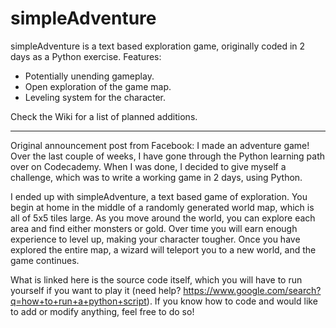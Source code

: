 simpleAdventure
===============

simpleAdventure is a text based exploration game, originally coded in 2 days as a Python exercise. Features:

* Potentially unending gameplay.
* Open exploration of the game map.
* Leveling system for the character.

Check the Wiki for a list of planned additions.

---

Original announcement post from Facebook:
I made an adventure game! Over the last couple of weeks, I have gone through the Python learning path over on Codecademy. When I was done, I decided to give myself a challenge, which was to write a working game in 2 days, using Python.

I ended up with simpleAdventure, a text based game of exploration. You begin at home in the middle of a randomly generated world map, which is all of 5x5 tiles large. As you move around the world, you can explore each area and find either monsters or gold. Over time you will earn enough experience to level up, making your character tougher. Once you have explored the entire map, a wizard will teleport you to a new world, and the game continues.

What is linked here is the source code itself, which you will have to run yourself if you want to play it (need help? https://www.google.com/search?q=how+to+run+a+python+script). If you know how to code and would like to add or modify anything, feel free to do so!
